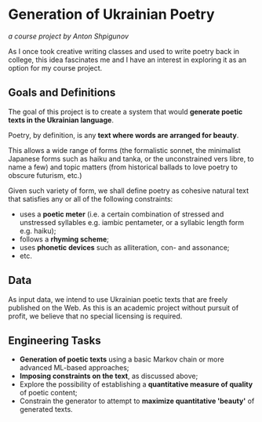 # Generation of Ukrainian Poetry
_a course project by Anton Shpigunov_

As I once took creative writing classes and used to write poetry back in college, this idea fascinates me and I have an interest in exploring it as an option for my course project.

## Goals and Definitions

The goal of this project is to create a system that would **generate poetic texts in the Ukrainian language**.

Poetry, by definition, is any **text where words are arranged for beauty**. 

This allows a wide range of forms (the formalistic sonnet, the minimalist Japanese forms such as haiku and tanka, or the unconstrained vers libre, to name a few) and topic matters (from historical ballads to love poetry to obscure futurism, etc.)

Given such variety of form, we shall define poetry as cohesive natural text that satisfies any or all of the following constraints:

* uses a **poetic meter** (i.e. a certain combination of stressed and unstressed syllables e.g. iambic pentameter, or a syllabic length form e.g. haiku);
* follows a **rhyming scheme**;
* uses **phonetic devices** such as alliteration, con- and assonance;
* etc.

## Data

As input data, we intend to use Ukrainian poetic texts that are freely published on the Web. As this is an academic project without pursuit of profit, we believe that no special licensing is required.

## Engineering Tasks

* **Generation of poetic texts** using a basic Markov chain or more advanced ML-based approaches;
* **Imposing constraints on the text**, as discussed above;
* Explore the possibility of establishing a **quantitative measure of quality** of poetic content;
* Constrain the generator to attempt to **maximize quantitative 'beauty'** of generated texts.

